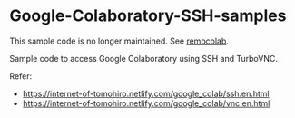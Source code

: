 # Google-Colaboratory-SSH-samples

This sample code is no longer maintained.
See [remocolab](https://github.com/demotomohiro/remocolab).

Sample code to access Google Colaboratory using SSH and TurboVNC.

Refer:
- https://internet-of-tomohiro.netlify.com/google_colab/ssh.en.html
- https://internet-of-tomohiro.netlify.com/google_colab/vnc.en.html
